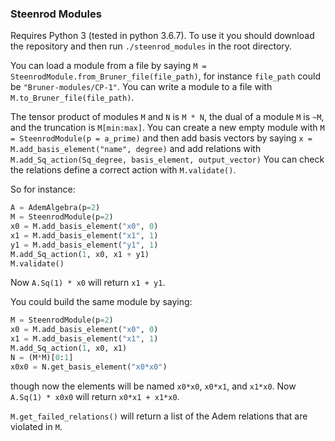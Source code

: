 ### Steenrod Modules

Requires Python 3 (tested in python 3.6.7). 
To use it you should download the repository and then run `./steenrod_modules` in the root directory.

You can load a module from a file by saying `M = SteenrodModule.from_Bruner_file(file_path)`,
for instance `file_path` could be `"Bruner-modules/CP-1"`. You can write a module to a file with `M.to_Bruner_file(file_path)`.

The tensor product of modules `M` and `N` is `M * N`, the dual of a module `M` is `~M`, and the truncation is `M[min:max]`. 
You can create a new empty module with 
`M = SteenrodModule(p = a_prime)`
and then add basis vectors by saying
`x = M.add_basis_element("name", degree)`
and add relations with
`M.add_Sq_action(Sq_degree, basis_element, output_vector)`
You can check the relations define a correct action with `M.validate()`.

So for instance:
```python
A = AdemAlgebra(p=2)
M = SteenrodModule(p=2)
x0 = M.add_basis_element("x0", 0)
x1 = M.add_basis_element("x1", 1)
y1 = M.add_basis_element("y1", 1)
M.add_Sq_action(1, x0, x1 + y1)
M.validate()
```
Now `A.Sq(1) * x0` will return `x1 + y1`.

You could build the same module by saying:
```python
M = SteenrodModule(p=2)
x0 = M.add_basis_element("x0", 0)
x1 = M.add_basis_element("x1", 1)
M.add_Sq_action(1, x0, x1)
N = (M*M)[0:1]
x0x0 = N.get_basis_element("x0*x0")
```
though now the elements will be named `x0*x0`, `x0*x1`, and `x1*x0`. Now `A.Sq(1) * x0x0` will return `x0*x1 + x1*x0`.

`M.get_failed_relations()` will return a list of the Adem relations that are violated in `M`.
